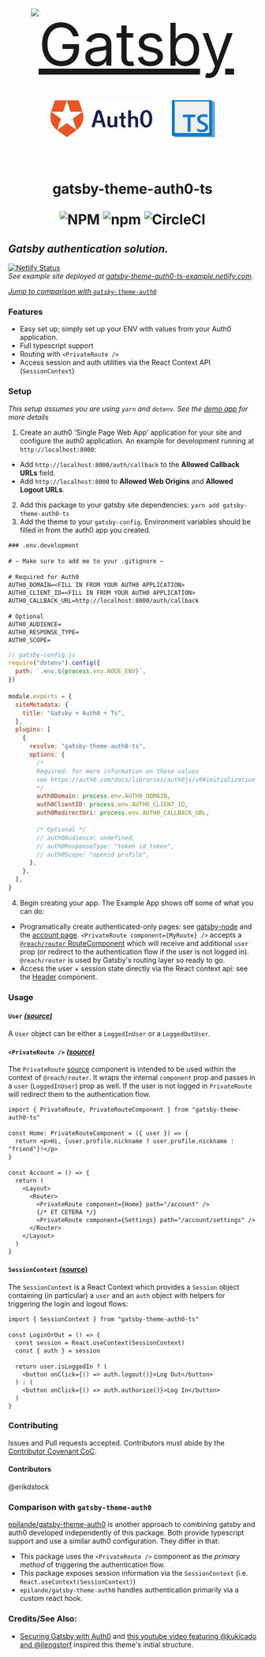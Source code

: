 <div style="padding:20px;font-size:120px;color:#5190c9" align="center">
  <a style='font-size:120px' href="https://www.gatsbyjs.org">
    <img alt="Gatsby" src="https://www.gatsbyjs.org/monogram.svg" height="80" /></img></a>
  <a style='font-size:120px' href="https://www.auth0.com">
    <img height="75"  alt="auth0" src="../example/src/images/auth0-logo-whitebg.png" /></img></a>
  <a style='font-size:120px' href="https://www.typescriptlang.org">
    <img height="75"  alt="auth0" src="../example/src/images/ts.png" /></img>
  </a>
</div>
<h1 align="center">
  gatsby-theme-auth0-ts

![NPM](https://img.shields.io/npm/l/gatsby-theme-auth0-ts)
![npm](https://img.shields.io/npm/v/gatsby-theme-auth0-ts)
![CircleCI](https://img.shields.io/circleci/build/github/erikdstock/gatsby-theme-auth0-ts/master)

</h1>

## _Gatsby authentication solution._

[![Netlify Status](https://api.netlify.com/api/v1/badges/86f1f840-1a9c-4994-be3e-6c9341cf6d9a/deploy-status)](https://app.netlify.com/sites/gatsby-theme-auth0-ts-example/deploys)  
_See example site deployed at [gatsby-theme-auth0-ts-example.netlify.com](https://gatsby-theme-auth0-ts-example.netlify.com)._

_[Jump to comparison with `gatsby-theme-auth0`](#comparison-with-gatsby-theme-auth0)_

### Features

- Easy set up; simply set up your ENV with values from your Auth0 application.
- Full typescript support
- Routing with `<PrivateRoute />`
- Access session and auth utilities via the React Context API (`SessionContext`)

### Setup

_This setup assumes you are using `yarn` and `dotenv`. See the [demo app](./example) for more details_

1. Create an auth0 'Single Page Web App' application for your site and configure the auth0 application. An example for development running at `http://localhost:8000`:

- Add `http://localhost:8000/auth/callback` to the **Allowed Callback URLs** field.
- Add `http://localhost:8000` to **Allowed Web Origins** and **Allowed Logout URLs**.

2. Add this package to your gatsby site dependencies: `yarn add gatsby-theme-auth0-ts`
3. Add the theme to your `gatsby-config`. Environment variables should be filled in from the auth0 app you created.

```
### .env.development

# ~ Make sure to add me to your .gitignore ~

# Required for Auth0
AUTH0_DOMAIN=<FILL IN FROM YOUR AUTH0 APPLICATION>
AUTH0_CLIENT_ID=<FILL IN FROM YOUR AUTH0 APPLICATION>
AUTH0_CALLBACK_URL=http://localhost:8000/auth/callback

# Optional
AUTH0_AUDIENCE=
AUTH0_RESPONSE_TYPE=
AUTH0_SCOPE=
```

```js
// gatsby-config.js
require("dotenv").config({
  path: `.env.${process.env.NODE_ENV}`,
})

module.exports = {
  siteMetadata: {
    title: "Gatsby + Auth0 + Ts",
  },
  plugins: [
    {
      resolve: "gatsby-theme-auth0-ts",
      options: {
        /*
        Required: for more information on these values
        see https://auth0.com/docs/libraries/auth0js/v9#initialization
        */
        auth0Domain: process.env.AUTH0_DOMAIN,
        auth0ClientID: process.env.AUTH0_CLIENT_ID,
        auth0RedirectUri: process.env.AUTH0_CALLBACK_URL,

        /* Optional */
        // auth0Audience: undefined,
        // auth0ResponseType: "token id_token",
        // auth0Scope: "openid profile",
      },
    },
  ],
}
```

4. Begin creating your app. The Example App shows off some of what you can do:

- Programatically create authenticated-only pages: see [gatsby-node](./example/gatsby-node.js) and the [account page](./example/src/pages/account.tsx). `<PrivateRoute component={MyRoute} />` accepts a [`@reach/router` RouteComponent](https://reach.tech/router/api/RouteComponent) which will receive and additional `user` prop (or redirect to the authentication flow if the user is not logged in). `@reach/router` is used by Gatsby's routing layer so ready to go.
- Access the user + session state directly via the React context api: see the [Header](./example/src/components/header.tsx) component.

### Usage

#### `User` _[(source)](src/auth/user.ts)_

A `User` object can be either a `LoggedInUser` or a `LoggedOutUser`.

#### `<PrivateRoute />` _[(source)](src/components/PrivateRoute.tsx)_

The `PrivateRoute` [source](src/components/PrivateRoute.tsx) component is intended to be used within the context of `@reach/router`. It wraps the internal `component` prop and passes in a `user` (`LoggedInUser`) prop as well. If the user is not logged in `PrivateRoute` will redirect them to the authentication flow.

```tsx
import { PrivateRoute, PrivateRouteComponent } from "gatsby-theme-auth0-ts"

const Home: PrivateRouteComponent = ({ user }) => {
  return <p>Hi, {user.profile.nickname ? user.profile.nickname : "friend"}!</p>
}

const Account = () => {
  return (
    <Layout>
      <Router>
        <PrivateRoute component={Home} path="/account" />
        {/* ET CETERA */}
        <PrivateRoute component={Settings} path="/account/settings" />
      </Router>
    </Layout>
  )
}
```

#### `SessionContext` [(source)](src/components/SessionProvider.tsx)

The `SessionContext` is a React Context which provides a `Session` object containing (in particular) a `user` and an `auth` object with helpers for triggering the login and logout flows:

```tsx
import { SessionContext } from "gatsby-theme-auth0-ts"

const LoginOrOut = () => {
  const session = React.useContext(SessionContext)
  const { auth } = session

  return user.isLoggedIn ? (
    <button onClick={() => auth.logout()}>Log Out</button>
  ) : (
    <button onClick={() => auth.authorize()}>Log In</button>
  )
}
```

### Contributing

Issues and Pull requests accepted. Contributors must abide by the [Contributor Covenant CoC](./code-of-conduct.md).

#### Contributors

@erikdstock

### Comparison with `gatsby-theme-auth0`

[epilande/gatsby-theme-auth0](https://github.com/epilande/gatsby-theme-auth0) is another approach to combining gatsby and auth0 developed independently of this package. Both provide typescript support and use a similar auth0 configuration. They differ in that:

- This package uses the `<PrivateRoute />` component as the _primary method_ of triggering the authentication flow.
- This package exposes session information via the `SessionContext` (i.e. `React.useContext(SessionContext)`)
- `epilande/gatsby-theme-auth0` handles authentication primarily via a custom react hook.

### Credits/See Also:

- [Securing Gatsby with Auth0](https://auth0.com/blog/securing-gatsby-with-auth0/) and [this youtube video featuring @kukicado and @jlengstorf](https://www.youtube.com/watch?v=j-vuF2PYHmU) inspired this theme's initial structure.
